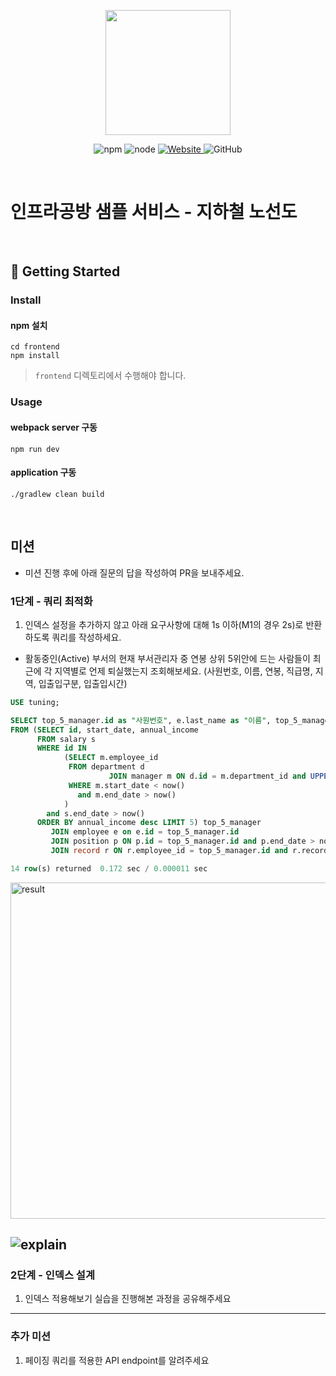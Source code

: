 <p align="center">
    <img width="200px;" src="https://raw.githubusercontent.com/woowacourse/atdd-subway-admin-frontend/master/images/main_logo.png"/>
</p>
<p align="center">
  <img alt="npm" src="https://img.shields.io/badge/npm-%3E%3D%205.5.0-blue">
  <img alt="node" src="https://img.shields.io/badge/node-%3E%3D%209.3.0-blue">
  <a href="https://edu.nextstep.camp/c/R89PYi5H" alt="nextstep atdd">
    <img alt="Website" src="https://img.shields.io/website?url=https%3A%2F%2Fedu.nextstep.camp%2Fc%2FR89PYi5H">
  </a>
  <img alt="GitHub" src="https://img.shields.io/github/license/next-step/atdd-subway-service">
</p>

<br>

# 인프라공방 샘플 서비스 - 지하철 노선도

<br>

## 🚀 Getting Started

### Install

#### npm 설치

```
cd frontend
npm install
```

> `frontend` 디렉토리에서 수행해야 합니다.

### Usage

#### webpack server 구동

```
npm run dev
```

#### application 구동

```
./gradlew clean build
```

<br>

## 미션

* 미션 진행 후에 아래 질문의 답을 작성하여 PR을 보내주세요.

### 1단계 - 쿼리 최적화

1. 인덱스 설정을 추가하지 않고 아래 요구사항에 대해 1s 이하(M1의 경우 2s)로 반환하도록 쿼리를 작성하세요.

- 활동중인(Active) 부서의 현재 부서관리자 중 연봉 상위 5위안에 드는 사람들이 최근에 각 지역별로 언제 퇴실했는지 조회해보세요. (사원번호, 이름, 연봉, 직급명, 지역, 입출입구분, 입출입시간)

```sql
USE tuning;

SELECT top_5_manager.id as "사원번호", e.last_name as "이름", top_5_manager.annual_income as "연봉", p.position_name as "직급명", r.time as "입출입시간", r.region as "지역", r.record_symbol as "입출입구분"
FROM (SELECT id, start_date, annual_income
      FROM salary s
      WHERE id IN
            (SELECT m.employee_id
             FROM department d
                      JOIN manager m ON d.id = m.department_id and UPPER(d.note) = "ACTIVE"
             WHERE m.start_date < now()
               and m.end_date > now()
            )
        and s.end_date > now()
      ORDER BY annual_income desc LIMIT 5) top_5_manager
         JOIN employee e on e.id = top_5_manager.id
         JOIN position p ON p.id = top_5_manager.id and p.end_date > now()
         JOIN record r ON r.employee_id = top_5_manager.id and r.record_symbol = "O";
```

```sql
14 row(s) returned	0.172 sec / 0.000011 sec
```

<img width="538" alt="result" src="https://user-images.githubusercontent.com/34808501/178293317-6b3696c9-e217-49c7-9d08-54030d6d3dd6.png">

![explain](https://user-images.githubusercontent.com/34808501/178293084-ba908499-f14e-408a-b88a-5f1aa8d88b43.png)
---

### 2단계 - 인덱스 설계

1. 인덱스 적용해보기 실습을 진행해본 과정을 공유해주세요

---

### 추가 미션

1. 페이징 쿼리를 적용한 API endpoint를 알려주세요
